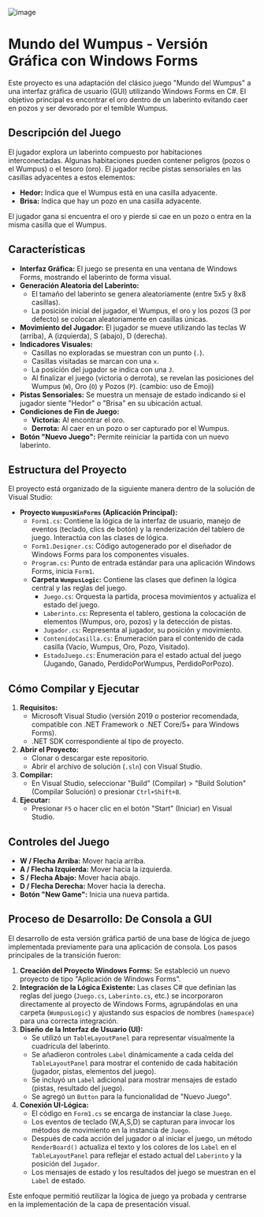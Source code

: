 ![image](https://github.com/user-attachments/assets/d80f3546-862c-4af2-ad51-308f662f40ae)


# Mundo del Wumpus - Versión Gráfica con Windows Forms

Este proyecto es una adaptación del clásico juego "Mundo del Wumpus" a una interfaz gráfica de usuario (GUI) utilizando Windows Forms en C#. El objetivo principal es encontrar el oro dentro de un laberinto evitando caer en pozos y ser devorado por el temible Wumpus.

## Descripción del Juego

El jugador explora un laberinto compuesto por habitaciones interconectadas. Algunas habitaciones pueden contener peligros (pozos o el Wumpus) o el tesoro (oro). El jugador recibe pistas sensoriales en las casillas adyacentes a estos elementos:

*   **Hedor:** Indica que el Wumpus está en una casilla adyacente.
*   **Brisa:** Indica que hay un pozo en una casilla adyacente.

El jugador gana si encuentra el oro y pierde si cae en un pozo o entra en la misma casilla que el Wumpus.

## Características

*   **Interfaz Gráfica:** El juego se presenta en una ventana de Windows Forms, mostrando el laberinto de forma visual.
*   **Generación Aleatoria del Laberinto:**
    *   El tamaño del laberinto se genera aleatoriamente (entre 5x5 y 8x8 casillas).
    *   La posición inicial del jugador, el Wumpus, el oro y los pozos (3 por defecto) se colocan aleatoriamente en casillas únicas.
*   **Movimiento del Jugador:** El jugador se mueve utilizando las teclas W (arriba), A (izquierda), S (abajo), D (derecha).
*   **Indicadores Visuales:**
    *   Casillas no exploradas se muestran con un punto (`.`).
    *   Casillas visitadas se marcan con una `x`.
    *   La posición del jugador se indica con una `J`.
    *   Al finalizar el juego (victoria o derrota), se revelan las posiciones del Wumpus (`W`), Oro (`O`) y Pozos (`P`). (cambio: uso de Emoji)
*   **Pistas Sensoriales:** Se muestra un mensaje de estado indicando si el jugador siente "Hedor" o "Brisa" en su ubicación actual.
*   **Condiciones de Fin de Juego:**
    *   **Victoria:** Al encontrar el oro.
    *   **Derrota:** Al caer en un pozo o ser capturado por el Wumpus.
*   **Botón "Nuevo Juego":** Permite reiniciar la partida con un nuevo laberinto.

## Estructura del Proyecto

El proyecto está organizado de la siguiente manera dentro de la solución de Visual Studio:

*   **Proyecto `WumpusWinForms` (Aplicación Principal):**
    *   `Form1.cs`: Contiene la lógica de la interfaz de usuario, manejo de eventos (teclado, clics de botón) y la renderización del tablero de juego. Interactúa con las clases de lógica.
    *   `Form1.Designer.cs`: Código autogenerado por el diseñador de Windows Forms para los componentes visuales.
    *   `Program.cs`: Punto de entrada estándar para una aplicación Windows Forms, inicia `Form1`.
    *   **Carpeta `WumpusLogic`:** Contiene las clases que definen la lógica central y las reglas del juego.
        *   `Juego.cs`: Orquesta la partida, procesa movimientos y actualiza el estado del juego.
        *   `Laberinto.cs`: Representa el tablero, gestiona la colocación de elementos (Wumpus, oro, pozos) y la detección de pistas.
        *   `Jugador.cs`: Representa al jugador, su posición y movimiento.
        *   `ContenidoCasilla.cs`: Enumeración para el contenido de cada casilla (Vacío, Wumpus, Oro, Pozo, Visitado).
        *   `EstadoJuego.cs`: Enumeración para el estado actual del juego (Jugando, Ganado, PerdidoPorWumpus, PerdidoPorPozo).

## Cómo Compilar y Ejecutar

1.  **Requisitos:**
    *   Microsoft Visual Studio (versión 2019 o posterior recomendada, compatible con .NET Framework o .NET Core/5+ para Windows Forms).
    *   .NET SDK correspondiente al tipo de proyecto.
2.  **Abrir el Proyecto:**
    *   Clonar o descargar este repositorio.
    *   Abrir el archivo de solución (`.sln`) con Visual Studio.
3.  **Compilar:**
    *   En Visual Studio, seleccionar "Build" (Compilar) > "Build Solution" (Compilar Solución) o presionar `Ctrl+Shift+B`.
4.  **Ejecutar:**
    *   Presionar `F5` o hacer clic en el botón "Start" (Iniciar) en Visual Studio.

## Controles del Juego

*   **W / Flecha Arriba:** Mover hacia arriba.
*   **A / Flecha Izquierda:** Mover hacia la izquierda.
*   **S / Flecha Abajo:** Mover hacia abajo.
*   **D / Flecha Derecha:** Mover hacia la derecha.
*   **Botón "New Game":** Inicia una nueva partida.

## Proceso de Desarrollo: De Consola a GUI

El desarrollo de esta versión gráfica partió de una base de lógica de juego implementada previamente para una aplicación de consola. Los pasos principales de la transición fueron:

1.  **Creación del Proyecto Windows Forms:** Se estableció un nuevo proyecto de tipo "Aplicación de Windows Forms".
2.  **Integración de la Lógica Existente:** Las clases C# que definían las reglas del juego (`Juego.cs`, `Laberinto.cs`, etc.) se incorporaron directamente al proyecto de Windows Forms, agrupándolas en una carpeta (`WumpusLogic`) y ajustando sus espacios de nombres (`namespace`) para una correcta integración.
3.  **Diseño de la Interfaz de Usuario (UI):**
    *   Se utilizó un `TableLayoutPanel` para representar visualmente la cuadrícula del laberinto.
    *   Se añadieron controles `Label` dinámicamente a cada celda del `TableLayoutPanel` para mostrar el contenido de cada habitación (jugador, pistas, elementos del juego).
    *   Se incluyó un `Label` adicional para mostrar mensajes de estado (pistas, resultado del juego).
    *   Se agregó un `Button` para la funcionalidad de "Nuevo Juego".
4.  **Conexión UI-Lógica:**
    *   El código en `Form1.cs` se encarga de instanciar la clase `Juego`.
    *   Los eventos de teclado (W,A,S,D) se capturan para invocar los métodos de movimiento en la instancia de `Juego`.
    *   Después de cada acción del jugador o al iniciar el juego, un método `RenderBoard()` actualiza el texto y los colores de los `Label` en el `TableLayoutPanel` para reflejar el estado actual del `Laberinto` y la posición del `Jugador`.
    *   Los mensajes de estado y los resultados del juego se muestran en el `Label` de estado.

Este enfoque permitió reutilizar la lógica de juego ya probada y centrarse en la implementación de la capa de presentación visual.
